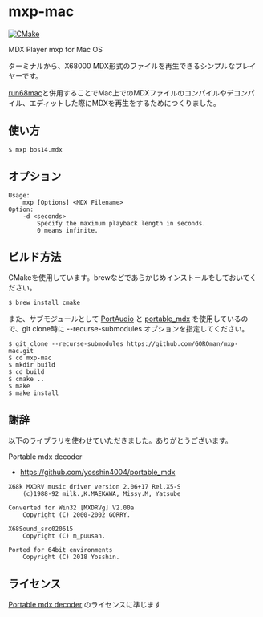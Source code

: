 # mxp-mac

[![CMake](https://github.com/GOROman/mxp-mac/actions/workflows/cmake.yml/badge.svg)](https://github.com/GOROman/mxp-mac/actions/workflows/cmake.yml)

MDX Player mxp for Mac OS

ターミナルから、X68000 MDX形式のファイルを再生できるシンプルなプレイヤーです。

[run68mac](https://github.com/GOROman/run68mac)と併用することでMac上でのMDXファイルのコンパイルやデコンパイル、エディットした際にMDXを再生をするためにつくりました。

## 使い方

```
$ mxp bos14.mdx
```

## オプション

```
Usage:
	mxp [Options] <MDX Filename>
Option:
	-d <seconds>
		Specify the maximum playback length in seconds.
		0 means infinite.
```


## ビルド方法

CMakeを使用しています。brewなどであらかじめインストールをしておいてください。
```
$ brew install cmake
```

また、サブモジュールとして [PortAudio](https://github.com/PortAudio/portaudio) と [portable_mdx](https://github.com/yosshin4004/portable_mdx) を使用しているので、git clone時に --recurse-submodules オプションを指定してください。

```
$ git clone --recurse-submodules https://github.com/GOROman/mxp-mac.git
$ cd mxp-mac
$ mkdir build
$ cd build
$ cmake ..
$ make
$ make install
```

## 謝辞

以下のライブラリを使わせていただきました。ありがとうございます。

Portable mdx decoder
- https://github.com/yosshin4004/portable_mdx

```
X68k MXDRV music driver version 2.06+17 Rel.X5-S
	(c)1988-92 milk.,K.MAEKAWA, Missy.M, Yatsube

Converted for Win32 [MXDRVg] V2.00a
	Copyright (C) 2000-2002 GORRY.

X68Sound_src020615
	Copyright (C) m_puusan.

Ported for 64bit environments
	Copyright (C) 2018 Yosshin.
```

## ライセンス

[Portable mdx decoder](https://github.com/yosshin4004/portable_mdx) のライセンスに準じます


